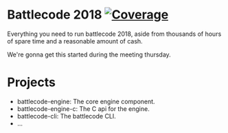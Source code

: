 # Battlecode 2018 [![Coverage](https://coveralls.io/repos/github/battlecode/battlecode-2018/badge.svg?t=3E3KU7)](https://coveralls.io/github/battlecode/battlecode-2018)
Everything you need to run battlecode 2018, aside from thousands of hours of spare time and a reasonable amount of cash.

We're gonna get this started during the meeting thursday.

# Projects
- battlecode-engine: The core engine component.
- battlecode-engine-c: The C api for the engine.
- battlecode-cli: The battlecode CLI.
- ...


